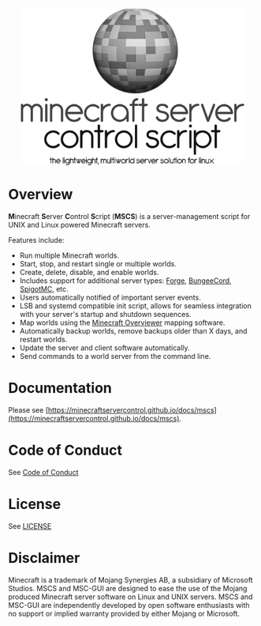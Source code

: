 <p align="center">
  <img src="mscs-logo.png" height="320"/>
</p>

# Overview
**M**inecraft **S**erver **C**ontrol **S**cript (**MSCS**)
is a server-management script for UNIX and Linux powered Minecraft servers.

Features include:

* Run multiple Minecraft worlds.
* Start, stop, and restart single or multiple worlds.
* Create, delete, disable, and enable worlds.
* Includes support for additional server types: [Forge](http://www.minecraftforge.net/),
[BungeeCord](http://www.spigotmc.org/wiki/bungeecord/),
[SpigotMC](http://www.spigotmc.org/wiki/spigot/), etc.
* Users automatically notified of important server events.
* LSB and systemd compatible init script,
allows for seamless integration with your server's startup and shutdown
sequences.
* Map worlds using the [Minecraft Overviewer](http://overviewer.org/)
 mapping software.
* Automatically backup worlds, remove backups older than X days,
and restart worlds.
* Update the server and client software automatically.
* Send commands to a world server from the command line.

# Documentation

Please see  [https://minecraftservercontrol.github.io/docs/mscs](https://minecraftservercontrol.github.io/docs/mscs).

# Code of Conduct

See [Code of Conduct](CODE_OF_CONDUCT.md)

# License

See [LICENSE](LICENSE)

# Disclaimer

Minecraft is a trademark of Mojang Synergies AB, a subsidiary of Microsoft
Studios.  MSCS and MSC-GUI are designed to ease the use of the Mojang produced
Minecraft server software on Linux and UNIX servers.  MSCS and MSC-GUI are
independently developed by open software enthusiasts with no support or
implied warranty provided by either Mojang or Microsoft.

